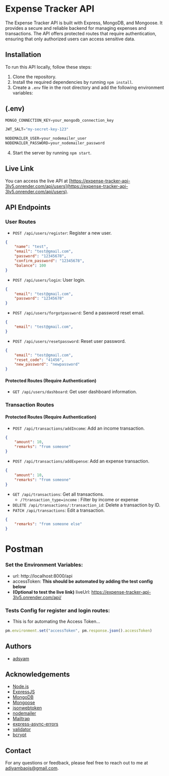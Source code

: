 # Expense Tracker API

The Expense Tracker API is built with Express, MongoDB, and Mongoose. It provides a secure and reliable backend for managing expenses and transactions. The API offers protected routes that require authentication, ensuring that only authorized users can access sensitive data.

## Installation

To run this API locally, follow these steps:

1. Clone the repository.
2. Install the required dependencies by running `npm install`.
3. Create a `.env` file in the root directory and add the following environment variables:

## (.env)
```javascript
MONGO_CONNECTION_KEY=your_mongodb_connection_key

JWT_SALT="my-secret-key-123"

NODEMAILER_USER=your_nodemailer_user
NODEMAILER_PASSWORD=your_nodemailer_password
```

4. Start the server by running `npm start`.

## Live Link

You can access the live API at [https://expense-tracker-api-3lv5.onrender.com/api/users](https://expense-tracker-api-3lv5.onrender.com/api/users).

## API Endpoints

### User Routes

- `POST /api/users/register`: Register a new user.
```json
{
    "name": "test",
    "email": "test@gmail.com",
    "password": "12345678",
    "confirm_password": "12345678",
    "balance": 100
}
```
- `POST /api/users/login`: User login.
```json
{
    "email": "test@gmail.com",
    "password": "12345678"
}
```
- `POST /api/users/forgotpassword`: Send a password reset email.
```json
{
    "email": "test@gmail.com",
}
```
- `POST /api/users/resetpassword`: Reset user password.
```json
{
    "email": "test@gmail.com",
    "reset_code": "41456",
    "new_password": "newpassword"
}
```

#### Protected Routes (Require Authentication)

- `GET /api/users/dashboard`: Get user dashboard information.

### Transaction Routes
#### Protected Routes (Require Authentication)
- `POST /api/transactions/addIncome`: Add an income transaction.
```json
{
    "amount": 10,
    "remarks": "from someone"
}
```
- `POST /api/transactions/addExpense`: Add an expense transaction.
```json
{
    "amount": 10,
    "remarks": "from someone"
}
```
- `GET /api/transactions`: Get all transactions.
  - `/?transaction_type=income` : Filter by income  or expense
- `DELETE /api/transactions/:transaction_id`: Delete a transaction by ID.
- `PATCH /api/transactions`: Edit a transaction.
```json
{
    "remarks": "from someone else"
}
```

# Postman

### Set the Environment Variables:
- url: http://localhost:8000/api
- accessToken: **This should be automated by adding the test config below**
- **(Optional to test the live link)** liveUrl: https://expense-tracker-api-3lv5.onrender.com/api/

### Tests Config for register and login routes:
- This is for automating the Access Token...
```javascript
pm.environment.set("accessToken", pm.response.json().accessToken)
```

## Authors

- [adsyam](https://github.com/adsyam)

## Acknowledgements

- [Node.js](https://nodejs.org/)
- [ExpressJS](https://expressjs.com/)
- [MongoDB](https://www.mongodb.com/docs/)
- [Mongoose](https://mongoosejs.com)
- [jsonwebtoken](https://github.com/auth0/node-jsonwebtoken)
- [nodemailer](https://nodemailer.com/)
- [Mailtrap](https://mailtrap.io/)
- [express-async-errors](https://github.com/davidbanham/express-async-errors)
- [validator](https://github.com/validatorjs/validator.js)
- [bcrypt](https://github.com/kelektiv/node.bcrypt.js)

## Contact

For any questions or feedback, please feel free to reach out to me at [adiyambaojs@gmail.com](adiyambaojs@gmail.com).